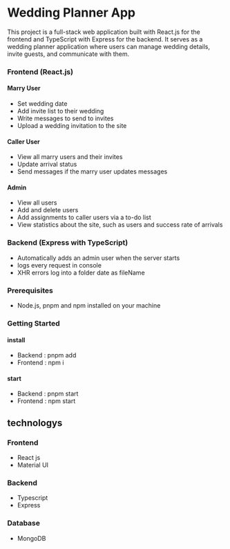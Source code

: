 # Wedding Planner App

This project is a full-stack web application built with React.js for the frontend and TypeScript with Express for the backend. It serves as a wedding planner application where users can manage wedding details, invite guests, and communicate with them.

### Frontend (React.js)

#### Marry User
- Set wedding date
- Add invite list to their wedding
- Write messages to send to invites
- Upload a wedding invitation to the site

#### Caller User
- View all marry users and their invites
- Update arrival status
- Send messages if the marry user updates messages

#### Admin
- View all users
- Add and delete users
- Add assignments to caller users via a to-do list
- View statistics about the site, such as users and success rate of arrivals

### Backend (Express with TypeScript)

- Automatically adds an admin user when the server starts
- logs every request in console
- XHR errors log into a folder date as fileName

### Prerequisites
- Node.js, pnpm and npm installed on your machine

### Getting Started
#### install
- Backend : pnpm add
- Frontend : npm i
#### start
- Backend : pnpm start
- Frontend : npm start

## technologys
### Frontend
- React js
- Material UI
### Backend
- Typescript
- Express
### Database
- MongoDB
